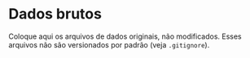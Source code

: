 # Dados brutos

Coloque aqui os arquivos de dados originais, não modificados. 
Esses arquivos não são versionados por padrão (veja `.gitignore`).
